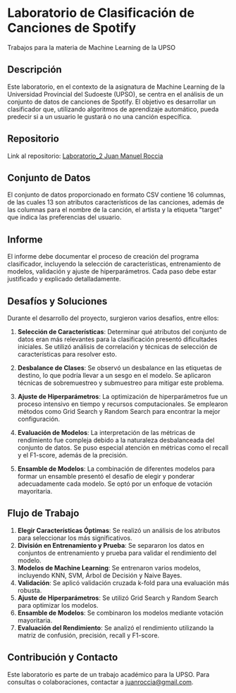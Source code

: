 # Laboratorio de Clasificación de Canciones de Spotify
Trabajos para la materia de Machine Learning de la UPSO

## Descripción
Este laboratorio, en el contexto de la asignatura de Machine Learning de la Universidad Provincial del Sudoeste (UPSO), se centra en el análisis de un conjunto de datos de canciones de Spotify. El objetivo es desarrollar un clasificador que, utilizando algoritmos de aprendizaje automático, pueda predecir si a un usuario le gustará o no una canción específica.

## Repositorio

Link al repositorio: [Laboratorio_2 Juan Manuel Roccia](https://github.com/JuanRoccia/MachineLearningUPSO/blob/main/Laboratorio%202/Laboratorio_Clasificador_Canciones_Spotify.ipynb)

## Conjunto de Datos
El conjunto de datos proporcionado en formato CSV contiene 16 columnas, de las cuales 13 son atributos característicos de las canciones, además de las columnas para el nombre de la canción, el artista y la etiqueta "target" que indica las preferencias del usuario.

## Informe
El informe debe documentar el proceso de creación del programa clasificador, incluyendo la selección de características, entrenamiento de modelos, validación y ajuste de hiperparámetros. Cada paso debe estar justificado y explicado detalladamente.

## Desafíos y Soluciones
Durante el desarrollo del proyecto, surgieron varios desafíos, entre ellos:

1. **Selección de Características**: Determinar qué atributos del conjunto de datos eran más relevantes para la clasificación presentó dificultades iniciales. Se utilizó análisis de correlación y técnicas de selección de características para resolver esto.

2. **Desbalance de Clases**: Se observó un desbalance en las etiquetas de destino, lo que podría llevar a un sesgo en el modelo. Se aplicaron técnicas de sobremuestreo y submuestreo para mitigar este problema.

3. **Ajuste de Hiperparámetros**: La optimización de hiperparámetros fue un proceso intensivo en tiempo y recursos computacionales. Se emplearon métodos como Grid Search y Random Search para encontrar la mejor configuración.

4. **Evaluación de Modelos**: La interpretación de las métricas de rendimiento fue compleja debido a la naturaleza desbalanceada del conjunto de datos. Se puso especial atención en métricas como el recall y el F1-score, además de la precisión.

5. **Ensamble de Modelos**: La combinación de diferentes modelos para formar un ensamble presentó el desafío de elegir y ponderar adecuadamente cada modelo. Se optó por un enfoque de votación mayoritaria.

## Flujo de Trabajo
1. **Elegir Características Óptimas**: Se realizó un análisis de los atributos para seleccionar los más significativos.
2. **División en Entrenamiento y Prueba**: Se separaron los datos en conjuntos de entrenamiento y prueba para validar el rendimiento del modelo.
3. **Modelos de Machine Learning**: Se entrenaron varios modelos, incluyendo KNN, SVM, Árbol de Decisión y Naive Bayes.
4. **Validación**: Se aplicó validación cruzada k-fold para una evaluación más robusta.
5. **Ajuste de Hiperparámetros**: Se utilizó Grid Search y Random Search para optimizar los modelos.
6. **Ensamble de Modelos**: Se combinaron los modelos mediante votación mayoritaria.
7. **Evaluación del Rendimiento**: Se analizó el rendimiento utilizando la matriz de confusión, precisión, recall y F1-score.

## Contribución y Contacto
Este laboratorio es parte de un trabajo académico para la UPSO. Para consultas o colaboraciones, contactar a [juanroccia@gmail.com](mailto:juanroccia@gmail.com).
